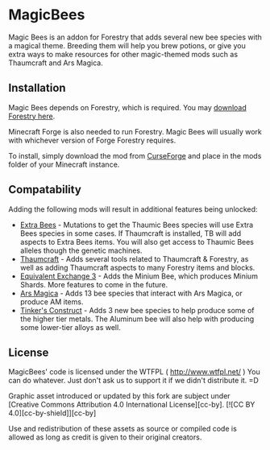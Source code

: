 # MagicBees
Magic Bees is an addon for Forestry that adds several new bee species with a magical theme. Breeding them will help you brew potions, or give you extra ways to make resources for other magic-themed mods such as Thaumcraft and Ars Magica.

## Installation
Magic Bees depends on Forestry, which is required. You may [download Forestry here](http://www.curse.com/mc-mods/minecraft/forestry).

Minecraft Forge is also needed to run Forestry. Magic Bees will usually work with whichever version of Forge Forestry requires.

To install, simply download the mod from [CurseForge](http://minecraft.curseforge.com/mc-mods/65764-magic-bees) and place in the mods folder of your Minecraft instance.

## Compatability
Adding the following mods will result in additional features being unlocked:
 * [Extra Bees](http://www.minecraftforum.net/forums/mapping-and-modding/minecraft-mods/1284348-1-7-10-1-6-4-forestry-binnies-mods-1-8-0-2-0-dev) - Mutations to get the Thaumic Bees species will use Extra Bees species in some cases. If Thaumcraft is installed, TB will add aspects to Extra Bees items. You will also get access to Thaumic Bees alleles though the genetic machines.
 * [Thaumcraft](http://www.minecraftforum.net/forums/mapping-and-modding/minecraft-mods/1292130-thaumcraft-4-2-3-0-updated-2015-1-5) - Adds several tools related to Thaumcraft & Forestry, as well as adding Thaumcraft aspects to many Forestry items and blocks.
 * [Equivalent Exchange 3](http://www.minecraftforum.net/forums/mapping-and-modding/minecraft-mods/1286564-equivalent-exchange-3-0-1-142) - Adds the Minium Bee, which produces Minium Shards. More features to come in the future.
 * [Ars Magica](http://www.minecraftforum.net/forums/mapping-and-modding/minecraft-mods/1286036-ars-magica-v5-52-014-updated-august-2-1-5-2) - Adds 13 bee species that interact with Ars Magica, or produce AM items.
 * [Tinker's Construct](http://www.minecraftforum.net/forums/mapping-and-modding/minecraft-mods/2218638-tinkers-construct) - Adds 3 new bee species to help produce some of the higher tier metals. The Aluminum bee will also help with producing some lower-tier alloys as well.

## License

MagicBees' code is licensed under the WTFPL ( http://www.wtfpl.net/ )
You can do whatever. Just don't ask us to support it if we didn't distribute it. =D

Graphic asset introduced or updated by this fork are subject under [Creative Commons Attribution 4.0 International License][cc-by].
[![CC BY 4.0][cc-by-shield]][cc-by]

Use and redistribution of these assets as source or compiled code is allowed as long as credit is given to their original creators.